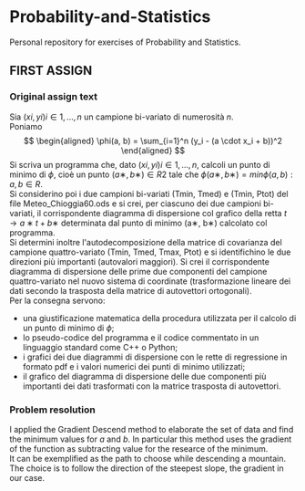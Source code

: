 # Probability-and-Statistics
Personal repository for exercises of Probability and Statistics.

## FIRST ASSIGN

### Original assign text
Sia $(xi, yi)i∈{1,...,n}$ un campione bi-variato di numerosità $n$.\
Poniamo 
$$
\begin{aligned} 
\phi(a, b) = \sum_{i=1}^n (y_i - (a \cdot x_i + b))^2
\end{aligned}
$$
Si scriva un programma che, dato $(xi, yi)i∈{1,...,n}$, calcoli un punto di minimo
di $ϕ$, cioè un punto $(a∗, b∗) ∈ R2$ tale che
$ϕ(a∗, b∗) = min{ϕ(a, b) : a, b ∈ R}.$\
Si considerino poi i due campioni bi-variati (Tmin, Tmed) e (Tmin, Ptot) del file Meteo_Chioggia60.ods e si crei, per ciascuno dei due campioni bi-variati, il corrispondente diagramma di dispersione col grafico della retta $t → a∗t + b∗$
determinata dal punto di minimo (a∗, b∗) calcolato col programma.\
Si determini inoltre l'autodecomposizione della matrice di covarianza del campione quattro-variato (Tmin, Tmed, Tmax, Ptot) e si identifichino le due direzioni più importanti (autovalori maggiori). Si crei il corrispondente diagramma di dispersione delle prime due componenti del campione quattro-variato nel nuovo sistema di coordinate (trasformazione lineare dei dati secondo la trasposta della matrice di autovettori ortogonali). \
Per la consegna servono:
- una giustificazione matematica della procedura utilizzata per il calcolo di un punto di minimo di $ϕ$;
- lo pseudo-codice del programma e il codice commentato in un linguaggio
standard come C++ o Python;
- i grafici dei due diagrammi di dispersione con le rette di regressione in formato pdf e i valori numerici dei punti di minimo utilizzati;
- il grafico del diagramma di dispersione delle due componenti più importanti dei dati trasformati con la matrice trasposta di autovettori.

### Problem resolution 
I applied the Gradient Descend method to elaborate the set of data and find the minimum values for $a$ and $b$. In particular this method uses the gradient of the function as subtracting value for the researce of the minimum. \
It can be exemplified as the path to choose while descending a mountain. The choice is to follow the direction of the steepest slope, the gradient in our case.